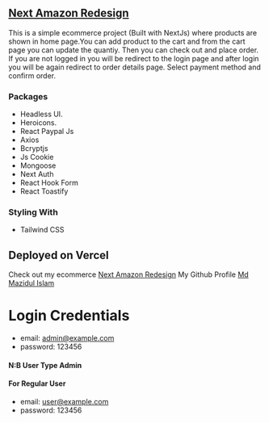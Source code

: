 ## [Next Amazon Redesign](https://next-amazon-redesign.vercel.app)

This is a simple ecommerce project (Built with NextJs) where products are shown in home page.You can add
product to the cart and from the cart page you can update the quantiy. Then you can check out and place order. If you are not logged in you will be redirect to the login page and after login you will be again redirect to order details page. Select payment method and confirm order.

### Packages

- Headless UI.
- Heroicons.
- React Paypal Js
- Axios
- Bcryptjs
- Js Cookie
- Mongoose
- Next Auth
- React Hook Form
- React Toastify

### Styling With

- Tailwind CSS

## Deployed on Vercel

Check out my ecommerce [Next Amazon Redesign](https://next-amazon-redesign.vercel.app)
My Github Profile [Md Mazidul Islam](https://github.com/MazidulIslam)

# Login Credentials

- email: admin@example.com
- password: 123456

#### N:B User Type Admin

#### For Regular User

- email: user@example.com
- password: 123456
